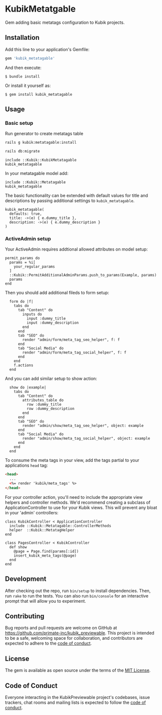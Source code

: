 # KubikMetatgable

Gem adding basic metatags configuration to Kubik projects.

## Installation

Add this line to your application's Gemfile:

```ruby
gem 'kubik_metatagable'
```

And then execute:

    $ bundle install

Or install it yourself as:

    $ gem install kubik_metatagable

## Usage

### Basic setup
Run generator to create metatags table

```bash
rails g kubik:metatagable:install

rails db:migrate
```

```
include ::Kubik::KubikMetatagable
kubik_metatagable
```
In your metatagable model add:

```
include ::Kubik::Metatagable
kubik_metatagable
```

The basic functionality can be extended with default values for title and descriptions by passing additional settings to `kubik_metatagable`.

```
kubik_metatagable(
  defaults: true,
  title: ->(e) { e.dummy_title },
  description: ->(e) { e.dummy_description }
)

```

### ActiveAdmin setup
Your ActiveAdmin requires addtional allowed attributes on model setup:

```
permit_params do
  params = %i[
    your_regular_params
  ]
  ::Kubik::PermitAdditionalAdminParams.push_to_params(Example, params)
  params
end
```

Then you should add additional fileds to form setup:

```
  form do |f|
    tabs do
      tab "Content" do
        inputs do
          input :dummy_title
          input :dummy_description
        end
      end
      tab "SEO" do
        render "admin/form/meta_tag_seo_helper", f: f
      end
      tab "Social Media" do
        render "admin/form/meta_tag_social_helper", f: f
      end
    end
    f.actions
  end
```

And you can add similar setup to show action:


```
  show do |example|
    tabs do
      tab "Content" do
        attributes_table do
          row :dummy_title
          row :dummy_description
        end
      end
      tab "SEO" do
        render "admin/show/meta_tag_seo_helper", object: example
      end
      tab "Social Media" do
        render "admin/show/meta_tag_social_helper", object: example
      end
    end
  end
```

To consume the meta tags in your view, add the tags partial to your applications `head` tag:
```html
<head>
  ...
  <%= render 'kubik/meta_tags' %>
</head>
```

For your controller action, you'll need to include the appropriate view helpers and controller methods. We'd recommend creating a subclass of ApplicationController to use for your Kubik views. This will prevent any bloat in your 'admin' controllers:
```
class KubikController < ApplicationController
  include ::Kubik::Metatagable::ControllerMethods
  helper  ::Kubik::MetatagHelper
end

class PagesController < KubikController
  def show
    @page = Page.find(params[:id])
    insert_kubik_meta_tags(@page)
  end
end

```

## Development

After checking out the repo, run `bin/setup` to install dependencies. Then, run `rake` to run the tests. You can also run `bin/console` for an interactive prompt that will allow you to experiment.

## Contributing

Bug reports and pull requests are welcome on GitHub at https://github.com/primate-inc/kubik_previewable. This project is intended to be a safe, welcoming space for collaboration, and contributors are expected to adhere to the [code of conduct](https://github.com/primate-inc/kubik_previewable/blob/master/CODE_OF_CONDUCT.md).

## License

The gem is available as open source under the terms of the [MIT License](https://opensource.org/licenses/MIT).

## Code of Conduct

Everyone interacting in the KubikPreviewable project's codebases, issue trackers, chat rooms and mailing lists is expected to follow the [code of conduct](https://github.com/primate-inc/kubik_previewable/blob/master/CODE_OF_CONDUCT.md).

